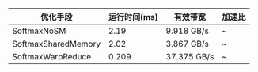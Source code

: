 | 优化手段 | 运行时间(ms) | 有效带宽 | 加速比 |
| --- | --- | --- | --- |
| SoftmaxNoSM | 2.19 | 9.918 GB/s | ~ |
| SoftmaxSharedMemory | 2.02 | 3.867 GB/s | ~ |
| SoftmaxWarpReduce | 0.209 | 37.375 GB/s | ~ |